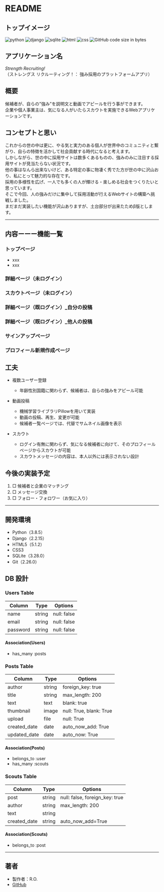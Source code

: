 # README

## トップイメージ


![python](https://img.shields.io/badge/-Python-yellow)
![django](https://img.shields.io/badge/-Django-darkgreen)
![sqlite](https://img.shields.io/badge/-SQLite-blue)
![html](https://img.shields.io/badge/-HTML-orange)
![css](https://img.shields.io/badge/-CSS-lightblue)
![GitHub code size in bytes](https://img.shields.io/github/languages/code-size/RYgithub1/strengthRecruiting)

## アプリケーション名

_Strength Recruiting!_  
（ストレングス リクルーティング！： 強み採用のプラットフォームアプリ）

## 概要

候補者が、自らの"強み"を説明文と動画でアピールを行う事ができます。  
企業や個人事業主は、気になる人がいたらスカウトを実施できるWebアプリケーションです。

## コンセプトと思い

これからの世の中は更に、やる気と実力のある個人が世界中のコミュニティと繋がり、自らの特徴を活かして社会貢献する時代になると考えます。  
しかしながら、世の中に採用サイトは数多くあるものの、強みのみに注目する採用サイトが見当たらない状況です。  
他の事はなんら出来ないけど、ある特定の事に物凄く秀でた方が世の中に沢山おり、私にとって魅力的な存在です。  
採用の多様性を広げ、一人でも多くの人が輝ける・楽しめる社会をつくりたいと思っています。  
そこで今回、人の強みだけに集中して採用活動が行えるWebサイトの構築へ挑戦しました。  
まだまだ実装したい機能が沢山ありますが、土台部分が出来たためβ版とします。  

---

## 内容ーーー機能一覧

### トップページ

- xxx
- xxx


### 詳細ページ（未ログイン）

### スカウトページ（未ログイン）

### 詳細ページ（既ログイン）_自分の投稿

### 詳細ページ（既ログイン）_他人の投稿

### サインアップページ

### プロフィール新規作成ページ


## 工夫

- 複数ユーザー登録

  - 年齢性別国籍に関わらず、候補者は、自らの強みをアピール可能

- 動画投稿

  - 機械学習ライブラリPillowを用いて実装
  - 動画の投稿、再生、変更が可能
  - 候補者一覧ページでは、代替でサムネイル画像を表示
  
- スカウト
  - ログイン有無に関わらず、気になる候補者に向けて、そのプロフィールページからスカウトが可能
  - スカウトメッセージの内容は、本人以外には表示されない設計
  
## 今後の実装予定

1. □ 候補者と企業のマッチング
2. □ メッセージ交換
3. □ フォロー・フォロワー（お気に入り）

---

## 開発環境

- Python（3.8.5）
- Django（2.2.15）
- HTML5（5.1.2）
- CSS3
- SQLite（3.28.0）
- Git（2.26.0）

## DB 設計

### Users Table

| Column   | Type   | Options     |
| -------- | ------ | ----------- |
| name     | string | null: false |
| email    | string | null: false |
| password | string | null: false |

#### Association(Users)

- has_many :posts

### Posts Table

| Column       | Type   | Options                 |
| ------------ | ------ | ----------------------- |
| author       | string | foreign_key: true       |
| title        | string | max_length: 200         |
| text         | text   | blank: true             |
| thumbnail    | image  | null: True, blank: True |
| upload       | file   | null: True              |
| created_date | date   | auto_now_add: True      |
| updated_date | date   | auto_now: True          |

#### Association(Posts)

- belongs_to :user
- has_many :scouts

### Scouts Table

| Column       | Type   | Options                        |
| ------------ | ------ | ------------------------------ |
| post         | string | null: false, foreign_key: true |
| author       | string | max_length: 200                |
| text         | string |                                |
| created_date | string | auto_now_add=True              |

#### Association(Scouts)

- belongs_to :post

---

## 著者

- 製作者：R.O.
- [GitHub](https://github.com/RYgithub1)
